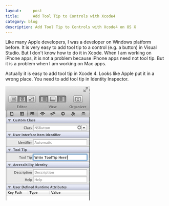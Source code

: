 ```yaml
---
layout:     post
title:      Add Tool Tip to Controls with Xcode4
category: blog
description: Add Tool Tip to Controls with Xcode4 on OS X
---
```


Like many Apple developers, I was a developer on Windows platform before. It is very easy to add tool tip to a control (e.g. a button) in Visual Studio. But I don't know how to do it in Xcode. When I am working on iPhone apps, it is not a problem because iPhone apps need not tool tip. But it is a problem when I am working on Mac apps.

Actually it is easy to add tool tip in Xcode 4. Looks like Apple put it in a wrong place. You need to add tool tip in Identity Inspector.

![Add ToolTip in Xcode](/images/201108/201108192237049295.png)
